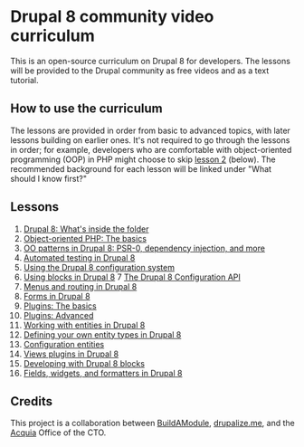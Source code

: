 # Drupal 8 community video curriculum

This is an open-source curriculum on Drupal 8 for developers. The lessons will
be provided to the Drupal community as free videos and as a text tutorial.

## How to use the curriculum

The lessons are provided in order from basic to advanced topics, with later
lessons building on earlier ones. It's not required to go through the lessons
in order; for example, developers who are comfortable with object-oriented
programming (OOP) in PHP might choose to skip
[lesson 2](lessons/lesson_2/index.md) (below). The recommended background for
each lesson will be linked under "What should I know first?"

## Lessons

1. [Drupal 8: What's inside the folder](lessons/lesson_1/index.md)
2. [Object-oriented PHP: The basics](lessons/lesson_2/index.md)
3. [OO patterns in Drupal 8: PSR-0, dependency injection, and more](lessons/lesson_3/index.md)
4. [Automated testing in Drupal 8](lessons/lesson_4/index.md)
5. [Using the Drupal 8 configuration system](lessons/lesson_5/index.md)
6. [Using blocks in Drupal 8](lessons/lesson_6/index.md)
7  [The Drupal 8 Configuration API](lessons/lesson_7/index.md)
8. [Menus and routing in Drupal 8](lessons/lesson_8/index.md)
9. [Forms in Drupal 8](lessons/lesson_9/index.md)
10. [Plugins: The basics](lessons/lesson_10/index.md)
11. [Plugins: Advanced](lessons/lesson_11/index.md)
12. [Working with entities in Drupal 8](lessons/lesson_12/index.md)
13. [Defining your own entity types in Drupal 8](lessons/lesson_13/index.md)
14. [Configuration entities](lessons/lesson_14/index.md)
15. [Views plugins in Drupal 8](lessons/lesson_15/index.md)
16. [Developing with Drupal 8 blocks](lessons/lesson_16/index.md)
17. [Fields, widgets, and formatters in Drupal 8](lessons/lesson_17/index.md)


## Credits

This project is a collaboration between
[BuildAModule](http://buildamodule.com/), [drupalize.me](http://drupalize.me/),
and the [Acquia](https://www.acquia.com/) Office of the CTO.
